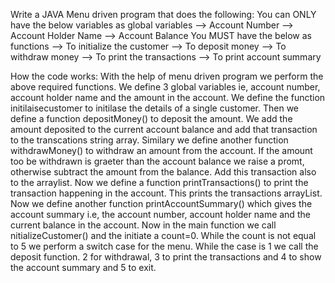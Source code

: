 Write a JAVA Menu driven program that does the following:
You can ONLY have the below variables as global variables
--> Account Number
--> Account Holder Name
--> Account Balance
You MUST have the below as functions
--> To initialize the customer
--> To deposit money
--> To withdraw money
--> To print the transactions
--> To print account summary

How the code works:
With the help of menu driven program we perform the above required functions. We define 3 global variables ie, account number, account holder name and the amount in the account. We define the function initilaisecustomer to initilase the details of a single customer. Then we define a function depositMoney() to deposit the amount. We add the amount deposited to the current account balance and add that transaction to the transcations string array. Similary we define another function withdrawMoney() to withdraw an amount from the account. If the amount too be withdrawn is graeter than the account balance we raise a promt, otherwise subtract the amount from the balance. Add this transaction also to the arraylist.
Now we define a function printTransactions() to print the transaction happening in the account. This prints the transactions arrayList. Now we define another function printAccountSummary() which gives the account summary i.e, the account number, account holder name and the current balance in the account.
Now in the main function we call nitializeCustomer() and the initiate a count=0. While the count is not equal to 5 we perform a switch case for the menu. While the case is 1 we call the deposit function. 2 for withdrawal, 3 to print the transactions and 4 to show the account summary and 5 to exit.